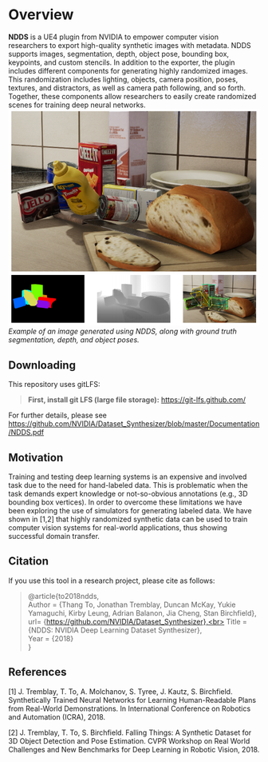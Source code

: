 Overview
========

**NDDS** is a UE4 plugin from NVIDIA to empower computer vision researchers to export high-quality synthetic images with metadata. NDDS supports images, segmentation, depth, object pose, bounding box, keypoints, and custom stencils. In addition to the exporter, the plugin includes different components for generating highly randomized images. This randomization includes lighting, objects, camera position, poses, textures, and distractors, as well as camera path following, and so forth. Together, these components allow researchers to easily create randomized scenes for training deep neural networks.
![](./NDDSIntro.png)
_Example of an image generated using NDDS, along with ground truth segmentation, depth, and object poses._

Downloading
-----------
This repository uses gitLFS:

> **First, install git LFS (large file storage):** https://git-lfs.github.com/ 

For further details, please see https://github.com/NVIDIA/Dataset_Synthesizer/blob/master/Documentation/NDDS.pdf


Motivation
----------
Training and testing deep learning systems is an expensive and involved task due to the need for hand-labeled data. This is problematic when the task demands expert knowledge or not-so-obvious annotations (e.g., 3D bounding box vertices).  In order to overcome these limitations we have been exploring the use of simulators for generating labeled data. We have shown in [1,2] that highly randomized synthetic data can be used to train computer vision systems for real-world applications, thus showing successful domain transfer.

Citation
--------
If you use this tool in a research project, please cite as follows:
> \@article{to2018ndds,<br> Author = {Thang To, Jonathan Tremblay, Duncan McKay, Yukie Yamaguchi, Kirby Leung, Adrian Balanon, Jia Cheng, Stan Birchfield},<br> url= {https://github.com/NVIDIA/Dataset_Synthesizer},<br> Title = {NDDS: NVIDIA Deep Learning Dataset Synthesizer},<br> Year = {2018}<br>}


References
----------
[1] J. Tremblay, T. To, A. Molchanov, S. Tyree, J. Kautz, S. Birchfield. Synthetically Trained Neural Networks for Learning Human-Readable Plans from Real-World Demonstrations. In International Conference on Robotics and Automation (ICRA), 2018.

[2] J. Tremblay, T. To, S. Birchfield.  Falling Things:  A Synthetic Dataset for 3D Object Detection and Pose Estimation.  CVPR Workshop on Real World Challenges and New Benchmarks for Deep Learning in Robotic Vision, 2018.